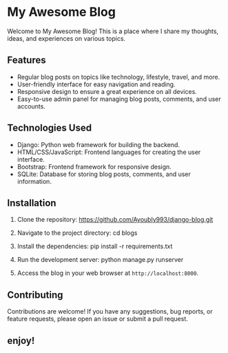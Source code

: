 # My Awesome Blog

Welcome to My Awesome Blog! This is a place where I share my thoughts, ideas, and experiences on various topics.

## Features

- Regular blog posts on topics like technology, lifestyle, travel, and more.
- User-friendly interface for easy navigation and reading.
- Responsive design to ensure a great experience on all devices.
- Easy-to-use admin panel for managing blog posts, comments, and user accounts.

## Technologies Used

- Django: Python web framework for building the backend.
- HTML/CSS/JavaScript: Frontend languages for creating the user interface.
- Bootstrap: Frontend framework for responsive design.
- SQLite: Database for storing blog posts, comments, and user information.

## Installation

1. Clone the repository: https://github.com/Ayoubly993/django-blog.git
2. Navigate to the project directory:
cd blogs
3. Install the dependencies:
pip install -r requirements.txt
4. Run the development server: 
python manage.py runserver

5. Access the blog in your web browser at `http://localhost:8000`.

## Contributing

Contributions are welcome! If you have any suggestions, bug reports, or feature requests, please open an issue or submit a pull request.

## enjoy!